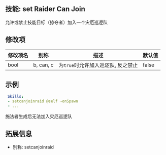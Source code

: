 技能: set Raider Can Join
--------------------------

允许或禁止技能目标（掠夺者）加入一个灾厄巡逻队

修改项
----------

| 修改项名 | 别称    | 描述                                                                                                    | 默认值 |
|-----------|------------|----------------------------------------------------------------------------------------------------------------|---------------|
| bool | b, can, c | 为`true`时允许加入巡逻队, 反之禁止 | false |

示例
--------

```yaml
 Skills:
 - setcanjoinraid @self ~onSpawn
 - ...
```
施法者生成后无法加入灾厄巡逻队 

拓展信息
-------

- 别称: setcanjoinraid